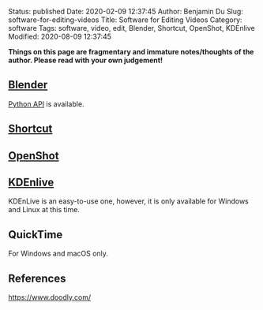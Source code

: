 Status: published
Date: 2020-02-09 12:37:45
Author: Benjamin Du
Slug: software-for-editing-videos
Title: Software for Editing Videos
Category: software
Tags: software, video, edit, Blender, Shortcut, OpenShot, KDEnlive
Modified: 2020-08-09 12:37:45

**Things on this page are fragmentary and immature notes/thoughts of the author. Please read with your own judgement!**

## [Blender](https://www.blender.org/)

[Python API](https://docs.blender.org/api/current/index.html)
is available.

## [Shortcut](https://www.shotcutapp.com/)

## [OpenShot](https://www.openshot.org/)

## [KDEnlive](https://kdenlive.org/en/)

KDEnLive is an easy-to-use one,
however, it is only available for Windows and Linux at this time.

## QuickTime

For Windows and macOS only.

## References 

https://www.doodly.com/